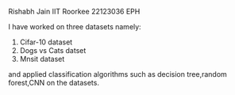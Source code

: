 Rishabh Jain
IIT Roorkee
22123036
EPH

I have worked on three datasets namely: 
1) Cifar-10 dataset
2) Dogs vs Cats datset
3) Mnsit dataset

and applied classification algorithms such as decision tree,random forest,CNN on the datasets.
